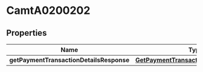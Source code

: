 
# CamtA0200202

## Properties
Name | Type | Description | Notes
------------ | ------------- | ------------- | -------------
**getPaymentTransactionDetailsResponse** | [**GetPaymentTransactionDetailsResponse**](GetPaymentTransactionDetailsResponse.md) |  |  [optional]



